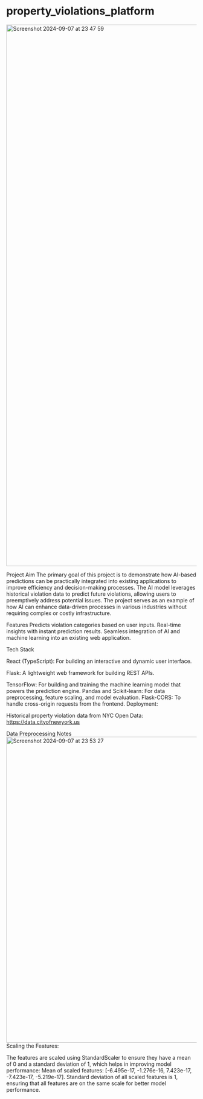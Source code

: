 # property_violations_platform
<img width="1434" alt="Screenshot 2024-09-07 at 23 47 59" src="https://github.com/user-attachments/assets/7d46d69f-1850-4045-93b7-6612d6a5c3fb">


Project Aim
The primary goal of this project is to demonstrate how AI-based predictions can be practically integrated into existing applications to improve efficiency and decision-making processes. The AI model leverages historical violation data to predict future violations, allowing users to preemptively address potential issues. The project serves as an example of how AI can enhance data-driven processes in various industries without requiring complex or costly infrastructure.

Features
Predicts violation categories based on user inputs.
Real-time insights with instant prediction results.
Seamless integration of AI and machine learning into an existing web application.

Tech Stack

React (TypeScript): For building an interactive and dynamic user interface.

Flask: A lightweight web framework for building REST APIs.

TensorFlow: For building and training the machine learning model that powers the prediction engine.
Pandas and Scikit-learn: For data preprocessing, feature scaling, and model evaluation.
Flask-CORS: To handle cross-origin requests from the frontend.
Deployment:


Historical property violation data from NYC Open Data: https://data.cityofnewyork.us

Data Preprocessing Notes
<img width="810" alt="Screenshot 2024-09-07 at 23 53 27" src="https://github.com/user-attachments/assets/0054a9c8-b541-413f-be23-812677ad55d7">
Scaling the Features:

The features are scaled using StandardScaler to ensure they have a mean of 0 and a standard deviation of 1, which helps in improving model performance:
Mean of scaled features: [-6.495e-17, -1.276e-16, 7.423e-17, -7.423e-17, -5.219e-17].
Standard deviation of all scaled features is 1, ensuring that all features are on the same scale for better model performance.
